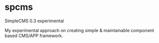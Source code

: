 spcms
=====

SimpleCMS
0.3 experimental

My experimental approach on creating simple & maintainable component based CMS/APP framework.
